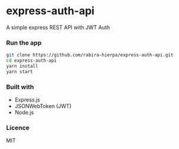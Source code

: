 # express-auth-api
A simple express REST API with JWT Auth

### Run the app
```bash
git clone https://github.com/rabira-hierpa/express-auth-api.git
cd express-auth-api
yarn install
yarn start
```
### Built with
- Express.js
- JSONWebToken (JWT)
- Node.js

### Licence 
MIT
